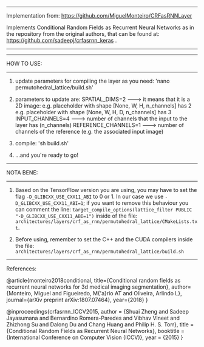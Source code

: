 _______________________________________________________________________________________________________________________

Implementation from:
https://github.com/MiguelMonteiro/CRFasRNNLayer

Implements Conditional Random Fields as Recurrent Neural Networks as in the repository from the original authors, that
can be found at: https://github.com/sadeepj/crfasrnn_keras .

_______________________________________________________________________________________________________________________

************
HOW TO USE:
************

1) update parameters for compiling the layer as you need: 'nano permutohedral_lattice/build.sh'

2) parameters to update are:
   SPATIAL_DIMS=2           ---> it means that it is a 2D image:
                                e.g. placeholder with shape [None, W, H, n_channels] has 2
                                e.g. placeholder with shape [None, W, H, D, n_channels] has 3
   INPUT_CHANNELS=4         ---> number of channels that the input to the layer has (n_channels)
   REFERENCE_CHANNELS=1     ---> number of channels of the reference (e.g. the associated input image)

3) compile: 'sh build.sh'

4) ...and you're ready to go!


************
NOTA BENE:
************
1) Based on the TensorFlow version you are using, you may have to set the flag `-D_GLIBCXX_USE_CXX11_ABI` to 0 or 1. In 
our case we use `-D_GLIBCXX_USE_CXX11_ABI=1`; if you want to remove this behaviour you can comment the line:
   `target_compile_options(lattice_filter PUBLIC "-D_GLIBCXX_USE_CXX11_ABI=1")`
inside of the file: `architectures/layers/crf_as_rnn/permutohedral_lattice/CMakeLists.txt`.

2) Before using, remember to set the C++ and the CUDA compilers inside the file: 
`architectures/layers/crf_as_rnn/permutohedral_lattice/build.sh`

_______________________________________________________________________________________________________________________

References:

@article{monteiro2018conditional,
  title={Conditional random fields as recurrent neural networks for 3d medical imaging segmentation},
  author={Monteiro, Miguel and Figueiredo, M{\'a}rio AT and Oliveira, Arlindo L},
  journal={arXiv preprint arXiv:1807.07464},
  year={2018}
}

@inproceedings{crfasrnn_ICCV2015,
    author = {Shuai Zheng and Sadeep Jayasumana and Bernardino Romera-Paredes and Vibhav Vineet and
    Zhizhong Su and Dalong Du and Chang Huang and Philip H. S. Torr},
    title  = {Conditional Random Fields as Recurrent Neural Networks},
    booktitle = {International Conference on Computer Vision (ICCV)},
    year   = {2015}
}
